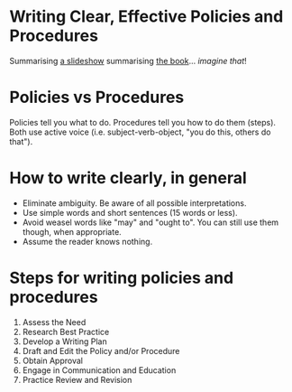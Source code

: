 # Writing Clear, Effective Policies and Procedures

Summarising [a slideshow](https://oldwww.ws.afnog.org/afnog2013/cte/thursday/afnog-policy-procedure.pdf) summarising [the book](https://www.amazon.ca/Writing-Effective-Policies-Procedures-Step/dp/081447960X)... *imagine that*!

# Policies vs Procedures

Policies tell you what to do. Procedures tell you how to do them (steps). Both use active voice (i.e. subject-verb-object, "you do this, others do that").

# How to write clearly, in general

* Eliminate ambiguity. Be aware of all possible interpretations.
* Use simple words and short sentences (15 words or less).
* Avoid weasel words like "may" and "ought to". You can still use them though, when appropriate.
* Assume the reader knows nothing.

# Steps for writing policies and procedures

1. Assess the Need
2. Research Best Practice
3. Develop a Writing Plan
4. Draft and Edit the Policy and/or Procedure
5. Obtain Approval
6. Engage in Communication and Education
7. Practice Review and Revision
